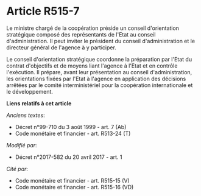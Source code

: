# Article R515-7

Le ministre chargé de la coopération préside un conseil d'orientation stratégique composé des représentants de l'Etat au
conseil d'administration. Il peut inviter le président du conseil d'administration et le directeur général de l'agence à y
participer.

Le conseil d'orientation stratégique coordonne la préparation par l'Etat du contrat d'objectifs et de moyens liant l'agence à
l'Etat et en contrôle l'exécution. Il prépare, avant leur présentation au conseil d'administration, les orientations fixées
par l'Etat à l'agence en application des décisions arrêtées par le comité interministériel pour la coopération internationale
et le développement.

**Liens relatifs à cet article**

_Anciens textes_:

  - Décret n°99-710 du 3 août 1999 - art. 7 (Ab)
  - Code monétaire et financier - art. R513-24 (T)

_Modifié par_:

  - Décret n°2017-582 du 20 avril 2017 - art. 1

_Cité par_:

  - Code monétaire et financier - art. R515-15 (V)
  - Code monétaire et financier - art. R515-16 (VD)
